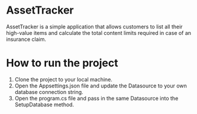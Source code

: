 # AssetTracker
AssetTracker is a simple application that allows customers to list all their high-value items and calculate the total content limits required in case of an insurance claim.

# How to run the project
1. Clone the project to your local machine.
2. Open the Appsettings.json file and update the Datasource to your own database connection string.
3. Open the program.cs file and pass in the same Datasource into the SetupDatabase method.
